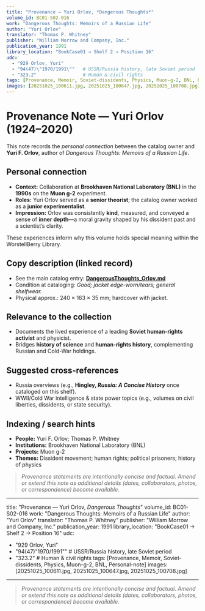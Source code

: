 ```yaml
---
title: "Provenance — Yuri Orlov, *Dangerous Thoughts*"
volume_id: BC01-S02-016
work: "Dangerous Thoughts: Memoirs of a Russian Life"
author: "Yuri Orlov"
translator: "Thomas P. Whitney"
publisher: "William Morrow and Company, Inc."
publication_year: 1991
library_location: "BookCase01 → Shelf 2 → Position 16"
udc:
  - "929 Orlov, Yuri"
  - "94(47)\"1970/1991\""   # USSR/Russia history, late Soviet period
  - "323.2"                 # Human & civil rights
tags: [Provenance, Memoir, Soviet-dissidents, Physics, Muon-g-2, BNL, Personal-note]
images: [20251025_100611.jpg, 20251025_100647.jpg, 20251025_100708.jpg]
---
```


# Provenance Note — Yuri Orlov (1924–2020)

This note records the *personal connection* between the catalog owner and **Yuri F. Orlov**, author of *Dangerous Thoughts: Memoirs of a Russian Life*.

## Personal connection
- **Context:** Collaboration at **Brookhaven National Laboratory (BNL)** in the **1990s** on the **Muon g-2** experiment.  
- **Roles:** Yuri Orlov served as a **senior theorist**; the catalog owner worked as a **junior experimentalist**.  
- **Impression:** Orlov was consistently **kind**, measured, and conveyed a sense of **inner depth**—a moral gravity shaped by his dissident past and a scientist’s clarity.

These experiences inform why this volume holds special meaning within the WorstellBerry Library.

## Copy description (linked record)
- See the main catalog entry: **[DangerousThoughts_Orlov.md](DangerousThoughts_Orlov.md)**  
- Condition at cataloging: *Good; jacket edge-worn/tears; general shelfwear.*  
- Physical approx.: 240 × 163 × 35 mm; hardcover with jacket.

## Relevance to the collection
- Documents the lived experience of a leading **Soviet human-rights activist** and physicist.  
- Bridges **history of science** and **human-rights history**, complementing Russian and Cold-War holdings.

## Suggested cross-references
- Russia overviews (e.g., **Hingley, _Russia: A Concise History_** once cataloged on this shelf).  
- WWII/Cold War intelligence & state power topics (e.g., volumes on civil liberties, dissidents, or state security).  

## Indexing / search hints
- **People:** Yuri F. Orlov; Thomas P. Whitney  
- **Institutions:** Brookhaven National Laboratory (BNL)  
- **Projects:** Muon g-2  
- **Themes:** Dissident movement; human rights; political prisoners; history of physics

> *Provenance statements are intentionally concise and factual. Amend or extend this note as additional details (dates, collaborators, photos, or correspondence) become available.*
---
title: "Provenance — Yuri Orlov, *Dangerous Thoughts*"
volume_id: BC01-S02-016
work: "Dangerous Thoughts: Memoirs of a Russian Life"
author: "Yuri Orlov"
translator: "Thomas P. Whitney"
publisher: "William Morrow and Company, Inc."
publication_year: 1991
library_location: "BookCase01 → Shelf 2 → Position 16"
udc:
  - "929 Orlov, Yuri"
  - "94(47)\"1970/1991\""   # USSR/Russia history, late Soviet period
  - "323.2"                 # Human & civil rights
tags: [Provenance, Memoir, Soviet-dissidents, Physics, Muon-g-2, BNL, Personal-note]
images: [20251025_100611.jpg, 20251025_100647.jpg, 20251025_100708.jpg]
---
> *Provenance statements are intentionally concise and factual. Amend or extend this note as additional details (dates, collaborators, photos, or correspondence) become available.*
